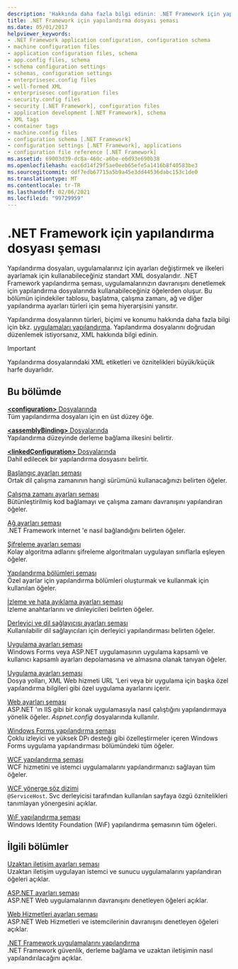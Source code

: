 ```yaml
---
description: 'Hakkında daha fazla bilgi edinin: .NET Framework için yapılandırma dosyası şeması'
title: .NET Framework için yapılandırma dosyası şeması
ms.date: 05/01/2017
helpviewer_keywords:
- .NET Framework application configuration, configuration schema
- machine configuration files
- application configuration files, schema
- app.config files, schema
- schema configuration settings
- schemas, configuration settings
- enterprisesec.config files
- well-formed XML
- enterprisesec configuration files
- security.config files
- security [.NET Framework], configuration files
- application development [.NET Framework], schema
- XML tags
- container tags
- machine.config files
- configuration schema [.NET Framework]
- configuration settings [.NET Framework], applications
- configuration file reference [.NET Framework]
ms.assetid: 69003d39-dc8a-460c-a6be-e6d93e690b38
ms.openlocfilehash: eac6d14f29f5ae0eeb65efe5a1416b8f40583be3
ms.sourcegitcommit: ddf7edb67715a5b9a45e3dd44536dabc153c1de0
ms.translationtype: MT
ms.contentlocale: tr-TR
ms.lasthandoff: 02/06/2021
ms.locfileid: "99729959"
---
```

# <a name="configuration-file-schema-for-the-net-framework"></a>.NET Framework için yapılandırma dosyası şeması

Yapılandırma dosyaları, uygulamalarınız için ayarları değiştirmek ve ilkeleri ayarlamak için kullanabileceğiniz standart XML dosyalarıdır. .NET Framework yapılandırma şeması, uygulamalarınızın davranışını denetlemek için yapılandırma dosyalarında kullanabileceğiniz öğelerden oluşur. Bu bölümün içindekiler tablosu, başlatma, çalışma zamanı, ağ ve diğer yapılandırma ayarları türleri için şema hiyerarşisini yansıtır.

Yapılandırma dosyalarının türleri, biçimi ve konumu hakkında daha fazla bilgi için bkz. [uygulamaları yapılandırma](../index.md). Yapılandırma dosyalarını doğrudan düzenlemek istiyorsanız, XML hakkında bilgi edinin.

> [!IMPORTANT]
> Yapılandırma dosyalarındaki XML etiketleri ve öznitelikleri büyük/küçük harfe duyarlıdır.

## <a name="in-this-section"></a>Bu bölümde

[**\<configuration>** Dosyalarında](configuration-element.md)\
Tüm yapılandırma dosyaları için en üst düzey öğe.

[**\<assemblyBinding>** Dosyalarında](assemblybinding-element-for-configuration.md)\
Yapılandırma düzeyinde derleme bağlama ilkesini belirtir.

[**\<linkedConfiguration>** Dosyalarında](linkedconfiguration-element.md)\
Dahil edilecek bir yapılandırma dosyasını belirtir.

[Başlangıç ayarları şeması](./startup/index.md)\
Ortak dil çalışma zamanının hangi sürümünü kullanacağınızı belirten öğeler.

[Çalışma zamanı ayarları şeması](./runtime/index.md)\
Bütünleştirilmiş kod bağlamayı ve çalışma zamanı davranışını yapılandıran öğeler.

[Ağ ayarları şeması](./network/index.md)\
.NET Framework internet 'e nasıl bağlandığını belirten öğeler.

[Şifreleme ayarları şeması](./cryptography/index.md)\
Kolay algoritma adlarını şifreleme algoritmaları uygulayan sınıflarla eşleyen öğeler.

[Yapılandırma bölümleri şeması](configuration-sections-schema.md)\
Özel ayarlar için yapılandırma bölümleri oluşturmak ve kullanmak için kullanılan öğeler.

[İzleme ve hata ayıklama ayarları şeması](./trace-debug/index.md)\
İzleme anahtarlarını ve dinleyicileri belirten öğeler.

[Derleyici ve dil sağlayıcısı ayarları şeması](./compiler/index.md)\
Kullanılabilir dil sağlayıcıları için derleyici yapılandırması belirten öğeler.

[Uygulama ayarları şeması](application-settings-schema.md)\
Windows Forms veya ASP.NET uygulamasının uygulama kapsamlı ve kullanıcı kapsamlı ayarları depolamasına ve almasına olanak tanıyan öğeler.

[Uygulama ayarları şeması](./appsettings/index.md)\
Dosya yolları, XML Web hizmeti URL 'Leri veya bir uygulama için başka özel yapılandırma bilgileri gibi özel uygulama ayarlarını içerir.

[Web ayarları şeması](./web/index.md)\
ASP.NET 'ın IIS gibi bir konak uygulamasıyla nasıl çalıştığını yapılandırmaya yönelik öğeler. *Aspnet.config* dosyalarında kullanılır.

[Windows Forms yapılandırma şeması](winforms/index.md)\
Çoklu izleyici ve yüksek DPı desteği gibi özelleştirmeler içeren Windows Forms uygulama yapılandırması bölümündeki tüm öğeler.

[WCF yapılandırma şeması](./wcf/index.md)\
WCF hizmetini ve istemci uygulamalarını yapılandırmanızı sağlayan tüm öğeler.

[WCF yönerge söz dizimi](./wcf-directive/index.md)\
`@ServiceHost`. Svc derleyicisi tarafından kullanılan sayfaya özgü öznitelikleri tanımlayan yönergesini açıklar.

[WıF yapılandırma şeması](windows-identity-foundation/index.md)\
Windows Identity Foundation (WıF) yapılandırma şemasının tüm öğeleri.

## <a name="related-sections"></a>İlgili bölümler

[Uzaktan iletişim ayarları şeması](/previous-versions/dotnet/netframework-4.0/z415cf9a(v=vs.100))\
Uzaktan iletişim uygulayan istemci ve sunucu uygulamalarını yapılandıran öğeleri açıklar.

[ASP.NET ayarları şeması](/previous-versions/dotnet/netframework-4.0/b5ysx397(v=vs.100))\
ASP.NET Web uygulamalarının davranışını denetleyen öğeleri açıklar.

[Web Hizmetleri ayarları şeması](/previous-versions/dotnet/netframework-4.0/cctwteet(v=vs.100))\
ASP.NET Web Hizmetleri ve istemcilerinin davranışını denetleyen öğeleri açıklar.

[.NET Framework uygulamalarını yapılandırma](/previous-versions/dotnet/netframework-4.0/kza1yk3a(v=vs.100))\
.NET Framework güvenlik, derleme bağlama ve uzaktan iletişimin nasıl yapılandırılacağını açıklar.
